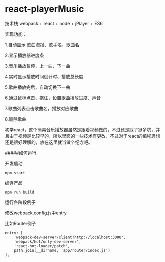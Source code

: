 # react-playerMusic

技术栈 webpack + react + node + jPlayer + ES6

实现功能：

1.自动显示 歌曲海报、歌手名、歌曲名

2.显示播放器进度条

3.音乐播放暂停、上一曲、下一曲

4.实时显示播放时间倒计时、播放总长度

5.歌曲播放完后，自动切换下一曲

6.通过鼠标点击、拖住，设置歌曲播放进度、声音

7.歌曲列表点击歌曲名，播放对应歌曲

8.删除歌曲


初学react，这个简易音乐播放器虽然是跟着视频做的，不过还是踩了挺多坑，并且由于视频是比较早的，所以里面的一些技术有更改，不过对于react的编程思想还是很好理解的，放在这里就当做个纪念吧。

#####如何运行

开发启动
```
npm start
```
编译产品
```
npm run build
```
运行各阶段例子

修改webpack.config.js中entry

比如Router例子
```
entry: [
    'webpack-dev-server/client?http://localhost:3000',
    'webpack/hot/only-dev-server',
    'react-hot-loader/patch',
    path.join(__dirname, 'app/router/index.js')
],
```
